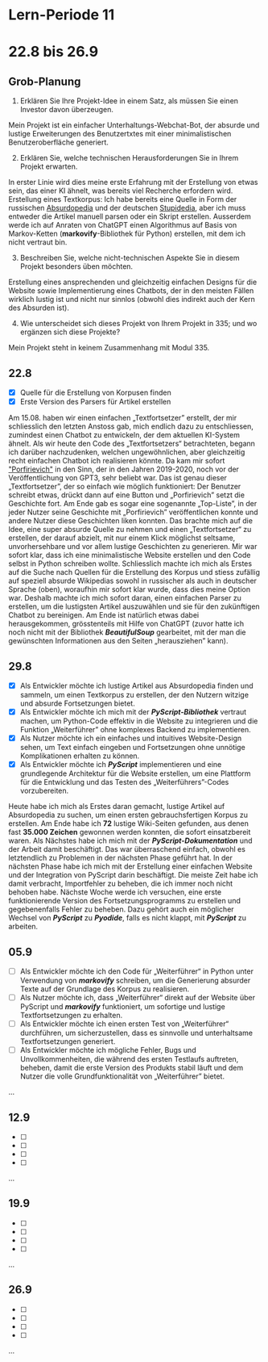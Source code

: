 # Lern-Periode 11
# 22.8 bis 26.9

## Grob-Planung

1. Erklären Sie Ihre Projekt-Idee in einem Satz, als müssen Sie einen Investor davon überzeugen.

Mein Projekt ist ein einfacher Unterhaltungs-Webchat-Bot, der absurde und lustige Erweiterungen des Benutzertxtes mit einer minimalistischen Benutzeroberfläche generiert.

2. Erklären Sie, welche technischen Herausforderungen Sie in Ihrem Projekt erwarten.

In erster Linie wird dies meine erste Erfahrung mit der Erstellung von etwas sein, das einer KI ähnelt, was bereits viel Recherche erfordern wird.
Erstellung eines Textkorpus: Ich habe bereits eine Quelle in Form der russischen [Absurdopedia](https://absurdopedia.wiki/) und der deutschen [Stupidedia](https://www.stupidedia.org/), aber ich muss entweder die Artikel manuell parsen oder ein Skript erstellen.
Ausserdem werde ich auf Anraten von ChatGPT einen Algorithmus auf Basis von Markov-Ketten (**markovify**-Bibliothek für Python) erstellen, mit dem ich nicht vertraut bin.

3. Beschreiben Sie, welche nicht-technischen Aspekte Sie in diesem Projekt besonders üben möchten.

Erstellung eines ansprechenden und gleichzeitig einfachen Designs für die Website sowie Implementierung eines Chatbots, der in den meisten Fällen wirklich lustig ist und nicht nur sinnlos (obwohl dies indirekt auch der Kern des Absurden ist).

4. Wie unterscheidet sich dieses Projekt von Ihrem Projekt in 335; und wo ergänzen sich diese Projekte?

Mein Projekt steht in keinem Zusammenhang mit Modul 335.

## 22.8

- [x] Quelle für die Erstellung von Korpusen finden
- [x] Erste Version des Parsers für Artikel erstellen

Am 15.08. haben wir einen einfachen „Textfortsetzer” erstellt, der mir schliesslich den letzten Anstoss gab, mich endlich dazu zu entschliessen, zumindest einen Chatbot zu entwickeln, der dem aktuellen KI-System ähnelt. Als wir heute den Code des „Textfortsetzers“ betrachteten, begann ich darüber nachzudenken, welchen ungewöhnlichen, aber gleichzeitig recht einfachen Chatbot ich realisieren könnte. Da kam mir sofort ["Porfirievich"](https://porfirevich.ru/) in den Sinn, der in den Jahren 2019-2020, noch vor der Veröffentlichung von GPT3, sehr beliebt war. Das ist genau dieser „Textfortsetzer”, der so einfach wie möglich funktioniert: Der Benutzer schreibt etwas, drückt dann auf eine Button und „Porfirievich” setzt die Geschichte fort. Am Ende gab es sogar eine sogenannte „Top-Liste”, in der jeder Nutzer seine Geschichte mit „Porfirievich” veröffentlichen konnte und andere Nutzer diese Geschichten liken konnten. Das brachte mich auf die Idee, eine super absurde Quelle zu nehmen und einen „Textfortsetzer“ zu erstellen, der darauf abzielt, mit nur einem Klick möglichst seltsame, unvorhersehbare und vor allem lustige Geschichten zu generieren. Mir war sofort klar, dass ich eine minimalistische Website erstellen und den Code selbst in Python schreiben wollte. Schliesslich machte ich mich als Erstes auf die Suche nach Quellen für die Erstellung des Korpus und stiess zufällig auf speziell absurde Wikipedias sowohl in russischer als auch in deutscher Sprache (oben), woraufhin mir sofort klar wurde, dass dies meine Option war. Deshalb machte ich mich sofort daran, einen einfachen Parser zu erstellen, um die lustigsten Artikel auszuwählen und sie für den zukünftigen Chatbot zu bereinigen. Am Ende ist natürlich etwas dabei herausgekommen, grösstenteils mit Hilfe von ChatGPT (zuvor hatte ich noch nicht mit der Bibliothek ***BeautifulSoup*** gearbeitet, mit der man die gewünschten Informationen aus den Seiten „herausziehen” kann).

## 29.8

- [x] Als Entwickler möchte ich lustige Artikel aus Absurdopedia finden und sammeln, um einen Textkorpus zu erstellen, der den Nutzern witzige und absurde Fortsetzungen bietet.
- [x] Als Entwickler möchte ich mich mit der ***PyScript-Bibliothek*** vertraut machen, um Python-Code effektiv in die Website zu integrieren und die Funktion „Weiterführer” ohne komplexes Backend zu implementieren.
- [x] Als Nutzer möchte ich ein einfaches und intuitives Website-Design sehen, um Text einfach eingeben und Fortsetzungen ohne unnötige Komplikationen erhalten zu können.
- [x] Als Entwickler möchte ich ***PyScript*** implementieren und eine grundlegende Architektur für die Website erstellen, um eine Plattform für die Entwicklung und das Testen des „Weiterführers”-Codes vorzubereiten.

Heute habe ich mich als Erstes daran gemacht, lustige Artikel auf Absurdopedia zu suchen, um einen ersten gebrauchsfertigen Korpus zu erstellen. Am Ende habe ich **72** lustige Wiki-Seiten gefunden, aus denen fast **35.000 Zeichen** gewonnen werden konnten, die sofort einsatzbereit waren. Als Nächstes habe ich mich mit der ***PyScript-Dokumentation*** und der Arbeit damit beschäftigt. Das war überraschend einfach, obwohl es letztendlich zu Problemen in der nächsten Phase geführt hat. In der nächsten Phase habe ich mich mit der Erstellung einer einfachen Website und der Integration von PyScript darin beschäftigt. Die meiste Zeit habe ich damit verbracht, Importfehler zu beheben, die ich immer noch nicht behoben habe. Nächste Woche werde ich versuchen, eine erste funktionierende Version des Fortsetzungsprogramms zu erstellen und gegebenenfalls Fehler zu beheben. Dazu gehört auch ein möglicher Wechsel von ***PyScript*** zu ***Pyodide***, falls es nicht klappt, mit ***PyScript*** zu arbeiten.

## 05.9

- [ ] Als Entwickler möchte ich den Code für „Weiterführer“ in Python unter Verwendung von ***markovify*** schreiben, um die Generierung absurder Texte auf der Grundlage des Korpus zu realisieren.
- [ ] Als Nutzer möchte ich, dass „Weiterführer“ direkt auf der Website über PyScript und ***markovify*** funktioniert, um sofortige und lustige Textfortsetzungen zu erhalten.
- [ ] Als Entwickler möchte ich einen ersten Test von „Weiterführer“ durchführen, um sicherzustellen, dass es sinnvolle und unterhaltsame Textfortsetzungen generiert.
- [ ] Als Entwickler möchte ich mögliche Fehler, Bugs und Unvollkommenheiten, die während des ersten Testlaufs auftreten, beheben, damit die erste Version des Produkts stabil läuft und dem Nutzer die volle Grundfunktionalität von „Weiterführer” bietet.

...

## 12.9

- [ ] 
- [ ] 
- [ ] 
- [ ] 

...

## 19.9

- [ ] 
- [ ] 
- [ ] 
- [ ] 

...

## 26.9

- [ ] 
- [ ] 
- [ ] 
- [ ] 

...
